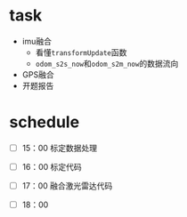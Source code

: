 # task

- imu融合
  - 看懂`transformUpdate`函数
  - `odom_s2s_now`和`odom_s2m_now`的数据流向
- GPS融合
- 开题报告

# schedule

- [ ] 15：00 标定数据处理
- [ ] 16：00 标定代码
- [ ] 17：00 融合激光雷达代码
- [ ] 18：00 

